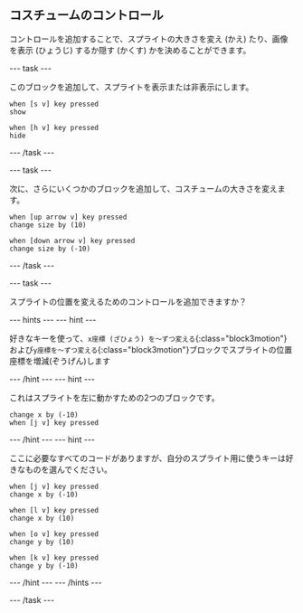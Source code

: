 ## コスチュームのコントロール

コントロールを追加することで、スプライトの大きさを変え (かえ) たり、画像を表示 (ひょうじ) するか隠す (かくす) かを決めることができます。

--- task ---

このブロックを追加して、スプライトを表示または非表示にします。

```blocks3
when [s v] key pressed
show

when [h v] key pressed
hide
```

--- /task ---

--- task ---

次に、さらにいくつかのブロックを追加して、コスチュームの大きさを変えます。

```blocks3
when [up arrow v] key pressed
change size by (10)

when [down arrow v] key pressed
change size by (-10)
```

--- /task ---

--- task ---

スプライトの位置を変えるためのコントロールを追加できますか？

--- hints --- --- hint ---

好きなキーを使って、`x座標 (ざひょう) を～ずつ変える`{:class="block3motion"}および`y座標を～ずつ変える`{:class="block3motion"}ブロックでスプライトの位置座標を増減(ぞうげん)します

--- /hint --- --- hint ---

これはスプライトを左に動かすための2つのブロックです。

```blocks3
change x by (-10)
when [j v] key pressed
```

--- /hint --- --- hint ---

ここに必要なすべてのコードがありますが、自分のスプライト用に使うキーは好きなものを選んでください。

```blocks3
when [j v] key pressed
change x by (-10)

when [l v] key pressed
change x by (10)

when [o v] key pressed
change y by (10)

when [k v] key pressed
change y by (-10)
```

--- /hint --- --- /hints ---



--- /task ---


